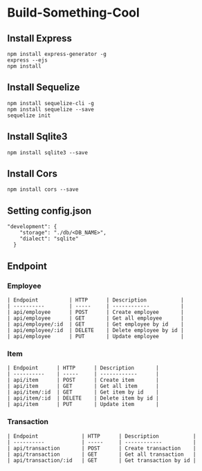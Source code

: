 # Build-Something-Cool

## Install Express

```
npm install express-generator -g
express --ejs
npm install
```

## Install Sequelize

```
npm install sequelize-cli -g
npm install sequelize --save
sequelize init
```

## Install Sqlite3

```
npm install sqlite3 --save
```

## Install Cors

```
npm install cors --save
```

## Setting config.json

```
"development": {
    "storage": "./db/<DB_NAME>",
    "dialect": "sqlite"
  }
```

## Endpoint

### Employee
```
| Endpoint          | HTTP      | Description           |
| ----------        | -----     | ------------          |
| api/employee      | POST      | Create employee       |
| api/employee      | GET       | Get all employee      |
| api/employee/:id  | GET       | Get employee by id    |
| api/employee/:id  | DELETE    | Delete employee by id |
| api/employee      | PUT       | Update employee       |
```

### Item
```
| Endpoint      | HTTP      | Description       |
| ----------    | -----     | ------------      |
| api/item      | POST      | Create item       |
| api/item      | GET       | Get all item      |
| api/item/:id  | GET       | Get item by id    |
| api/item/:id  | DELETE    | Delete item by id |
| api/item      | PUT       | Update item       |
```

### Transaction
```
| Endpoint              | HTTP      | Description           |
| ----------            | -----     | ------------          |
| api/transaction       | POST      | Create transaction    |
| api/transaction       | GET       | Get all transaction   |
| api/transaction/:id   | GET       | Get transaction by id |
```
